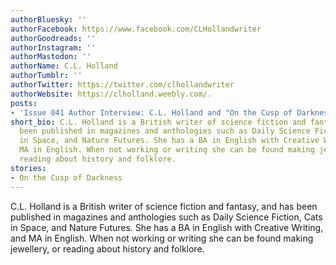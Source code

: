 ```yaml
---
authorBluesky: ''
authorFacebook: https://www.facebook.com/CLHollandwriter
authorGoodreads: ''
authorInstagram: ''
authorMastodon: ''
authorName: C.L. Holland
authorTumblr: ''
authorTwitter: https://twitter.com/clhollandwriter
authorWebsite: https://clholland.weebly.com/.
posts:
- 'Issue 041 Author Interview: C.L. Holland and "On the Cusp of Darkness"'
short_bio: C.L. Holland is a British writer of science fiction and fantasy, and has
  been published in magazines and anthologies such as Daily Science Fiction, Cats
  in Space, and Nature Futures. She has a BA in English with Creative Writing, and
  MA in English. When not working or writing she can be found making jewellery, or
  reading about history and folklore.
stories:
- On the Cusp of Darkness
---
```


C.L. Holland is a British writer of science fiction and fantasy, and has been published in magazines and anthologies such as Daily Science Fiction, Cats in Space, and Nature Futures. She has a BA in English with Creative Writing, and MA in English. When not working or writing she can be found making jewellery, or reading about history and folklore.